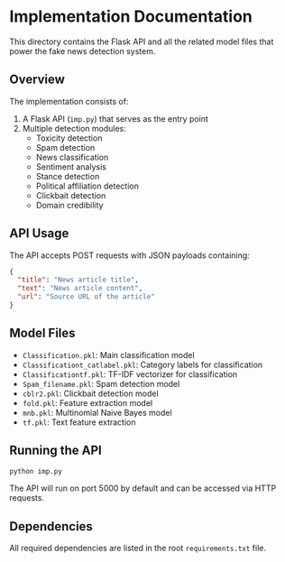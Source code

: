# Implementation Documentation

This directory contains the Flask API and all the related model files that power the fake news detection system.

## Overview

The implementation consists of:

1. A Flask API (`imp.py`) that serves as the entry point
2. Multiple detection modules:
   - Toxicity detection
   - Spam detection
   - News classification
   - Sentiment analysis
   - Stance detection
   - Political affiliation detection
   - Clickbait detection
   - Domain credibility

## API Usage

The API accepts POST requests with JSON payloads containing:

```json
{
  "title": "News article title",
  "text": "News article content",
  "url": "Source URL of the article"
}
```

## Model Files

- `Classification.pkl`: Main classification model
- `Classificationt_catlabel.pkl`: Category labels for classification
- `Classificationtf.pkl`: TF-IDF vectorizer for classification
- `Spam_filename.pkl`: Spam detection model
- `cblr2.pkl`: Clickbait detection model
- `fold.pkl`: Feature extraction model
- `mnb.pkl`: Multinomial Naive Bayes model
- `tf.pkl`: Text feature extraction

## Running the API

```bash
python imp.py
```

The API will run on port 5000 by default and can be accessed via HTTP requests.

## Dependencies

All required dependencies are listed in the root `requirements.txt` file.
